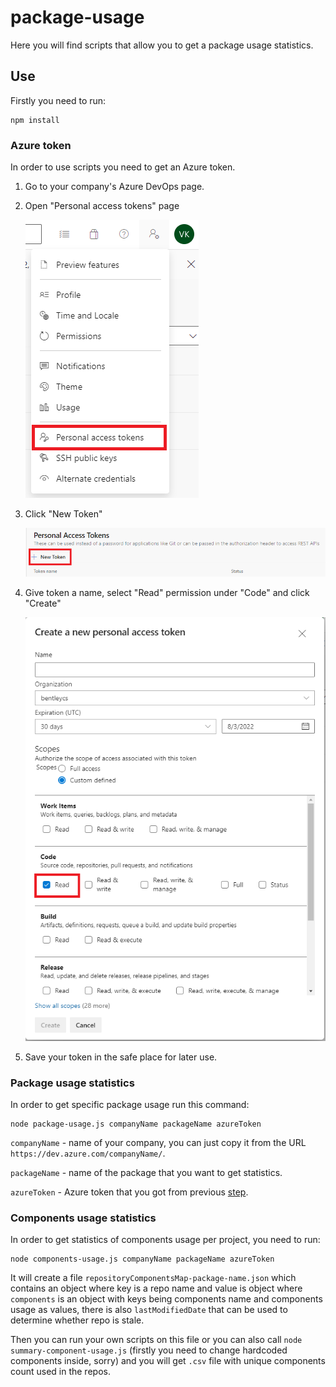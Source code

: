 # package-usage

Here you will find scripts that allow you to get a package usage statistics. 

## Use

Firstly you need to run:
```
npm install
```

### Azure token

In order to use scripts you need to get an Azure token.
1. Go to your company's Azure DevOps page.
2. Open "Personal access tokens" page

    ![Dropdown menu with "Personal access tokens" highlighted](/docs/azure-token1.png)
3. Click "New Token"

    !["New Token" highlighted](/docs/azure-token2.png)
4. Give token a name, select "Read" permission under "Code" and click "Create"

    !["Read" permission under "Code" highlighted](/docs/azure-token3.png)
5. Save your token in the safe place for later use.

### Package usage statistics

In order to get specific package usage run this command:
```
node package-usage.js companyName packageName azureToken
```

`companyName` - name of your company, you can just copy it from the URL `https://dev.azure.com/companyName/`.

`packageName` - name of the package that you want to get statistics.

`azureToken` - Azure token that you got from previous [step](#azure-token).

### Components usage statistics

In order to get statistics of components usage per project, you need to run:
```
node components-usage.js companyName packageName azureToken
```

It will create a file `repositoryComponentsMap-package-name.json` which contains an object where key is a repo name and value is object where `components` is an object with keys being components name and components usage as values, there is also `lastModifiedDate` that can be used to determine whether repo is stale.

Then you can run your own scripts on this file or you can also call `node summary-component-usage.js` (firstly you need to change hardcoded components inside, sorry) and you will get `.csv` file with unique components count used in the repos.
